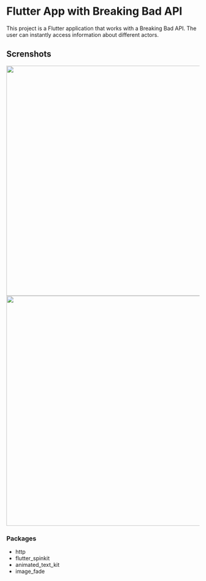 # Flutter App with Breaking Bad API

This project is a Flutter application that works with a Breaking Bad API. The user can instantly access information about different actors.

## Screnshots
<img src="screenshots/bb1.gif" height="600em" />
<img src="screenshots/bb2.gif" height="600em" />


### Packages
- http
- flutter_spinkit
- animated_text_kit
- image_fade
